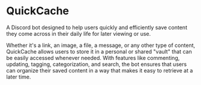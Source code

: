 # QuickCache
A Discord bot designed to help users quickly and efficiently save content they come across in their daily life for later viewing or use. 

Whether it's a link, an image, a file, a message, or any other type of content, QuickCache allows users to store it in a personal or shared "vault" that can be easily accessed whenever needed. With features like commenting, updating, tagging, categorization, and search, the bot ensures that users can organize their saved content in a way that makes it easy to retrieve at a later time.